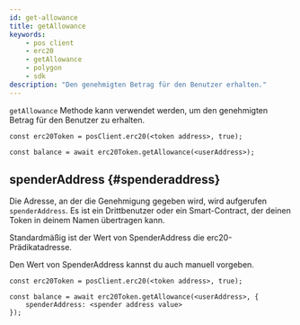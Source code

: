 ```yaml
---
id: get-allowance
title: getAllowance
keywords:
    - pos client
    - erc20
    - getAllowance
    - polygon
    - sdk
description: "Den genehmigten Betrag für den Benutzer erhalten."
---
```


`getAllowance` Methode kann verwendet werden, um den genehmigten Betrag für den Benutzer zu erhalten.

```
const erc20Token = posClient.erc20(<token address>, true);

const balance = await erc20Token.getAllowance(<userAddress>);
```

## spenderAddress {#spenderaddress}

Die Adresse, an der die Genehmigung gegeben wird, wird aufgerufen `spenderAddress`. Es ist ein Drittbenutzer oder ein Smart-Contract, der deinen Token in deinem Namen übertragen kann.

Standardmäßig ist der Wert von SpenderAddress die erc20-Prädikatadresse.

Den Wert von SpenderAddress kannst du auch manuell vorgeben.

```
const erc20Token = posClient.erc20(<token address>, true);

const balance = await erc20Token.getAllowance(<userAddress>, {
    spenderAddress: <spender address value>
});
```
